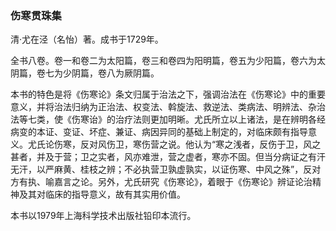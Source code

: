 ### 伤寒贯珠集

清·尤在泾（名怡）著。成书于1729年。

全书八卷。卷一和卷二为太阳篇，卷三和卷四为阳明篇，卷五为少阳篇，卷六为太阴篇，卷七为少阴篇，卷八为厥阴篇。

本书的特色是将《伤寒论》条文归属于治法之下，强调治法在《伤寒论》中的重要意义，并将治法归纳为正治法、权变法、斡旋法、救逆法、类病法、明辨法、杂治法等七类，使《伤寒诒》的治疗法则更加明晰。尤氏所立以上诸法，是在辨明各经病变的本证、变证、坏症、兼证、病因异同的基础上制定的，对临床颇有指导意义。尤氏论伤寒，反对风伤卫，寒伤营之说。他认为“寒之浅者，反伤于卫，风之甚者，并及于营；卫之实者，风亦难泄，营之虚者，寒亦不固。但当分病证之有汗无汗，以严麻黄、桂枝之辨；不必执营卫孰虚孰实，以证伤寒、中风之殊”，反对方有执、喻嘉言之论。另外，尤氏研究《伤寒论》，着眼于《伤寒论》辨证论治精神及其对临床的指导意义，故有其实用价值。

本书以1979年上海科学技术出版社铅印本流行。
